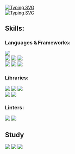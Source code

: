[![Typing SVG](https://readme-typing-svg.demolab.com?font=Fira+Code&size=25&pause=999999999&color=fff&multiline=true&width=435&height=30&lines=DMITRY+VASILIEV)](https://git.io/typing-svg)
<br />
[![Typing SVG](https://readme-typing-svg.demolab.com?font=Fira+Code&size=15&pause=999999999&color=A4A4A4FF&multiline=true&width=435&height=25&lines=FRONTEND+DEVELOPER)](https://git.io/typing-svg)

## Skills:

### Languages & Frameworks:
![](https://img.shields.io/badge/HTML-E34F26?style=for-the-badge&logo=html5&logoColor=white)
<br />
![](https://img.shields.io/badge/CSS-1572B6?style=for-the-badge&logo=css3&logoColor=white)
![](https://img.shields.io/badge/Sass-CC6699?style=for-the-badge&logo=sass&logoColor=white)
![](https://img.shields.io/badge/Tailwind-38B2AC?style=for-the-badge&logo=tailwind-css&logoColor=white)
<br />
![](https://img.shields.io/badge/JavaScript-F7DF1E?style=for-the-badge&logo=javascript&logoColor=black)
![](https://img.shields.io/badge/Node-43853D?style=for-the-badge&logo=node.js&logoColor=white)
![](https://img.shields.io/badge/Express.js-404D59?style=for-the-badge)



### Libraries:
![](https://img.shields.io/badge/React-20232A?style=for-the-badge&logo=react&logoColor=61DAFB)
![](https://img.shields.io/badge/Redux-593D88?style=for-the-badge&logo=redux&logoColor=white)
![](https://img.shields.io/badge/Router-CA4245?style=for-the-badge&logo=react-router&logoColor=white)
<br />
![](https://img.shields.io/badge/styled--components-DB7093?style=for-the-badge&logo=styled-components&logoColor=white)
![](https://img.shields.io/badge/Material--UI-0081CB?style=for-the-badge&logo=material-ui&logoColor=white)

### Linters:
![](https://img.shields.io/badge/eslint-3A33D1?style=for-the-badge&logo=eslint&logoColor=white)
![](https://img.shields.io/badge/prettier-1A2C34?style=for-the-badge&logo=prettier&logoColor=F7BA3E)

## Study
![](https://img.shields.io/badge/TypeScript-007ACC?style=for-the-badge&logo=typescript&logoColor=white)
![](https://img.shields.io/badge/Testing_tools-15C213?style=for-the-badge&logo=Jest&logoColor=white)
![](https://img.shields.io/badge/BUild_tools-5197C6?style=for-the-badge)
